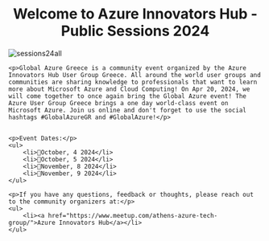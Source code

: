 <h1 align="center">Welcome to Azure Innovators Hub - Public Sessions 2024</h1>
    

![sessions24all](https://github.com/user-attachments/assets/e410abf1-4dc5-4d49-9403-be29cc8c0042)


    <p>Global Azure Greece is a community event organized by the Azure Innovators Hub User Group Greece. All around the world user groups and communities are sharing knowledge to professionals that want to learn more about Microsoft Azure and Cloud Computing! On Apr 20, 2024, we will come together to once again bring the Global Azure event! The Azure User Group Greece brings a one day world-class event on Microsoft Azure. Join us online and don't forget to use the social hashtags #GlobalAzureGR and #GlobalAzure!</p>


    <p>Event Dates:</p>
    <ul>
        <li>📅October, 4 2024</li>
        <li>📅October, 5 2024</li>
        <li>📅November, 8 2024</li>
        <li>📅November, 9 2024</li>
    </ul>

    <p>If you have any questions, feedback or thoughts, please reach out to the community organizers at:</p>
    <ul>
        <li><a href="https://www.meetup.com/athens-azure-tech-group/">Azure Innovators Hub</a></li>
    </ul>
</body>
</html>
